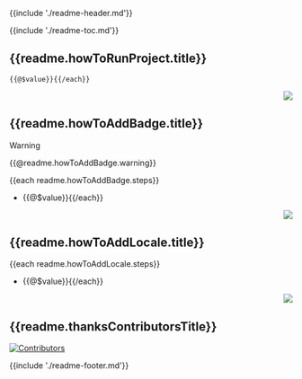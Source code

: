 {{include './readme-header.md'}}

{{include './readme-toc.md'}}

## {{readme.howToRunProject.title}}

```shell{{each readme.howToRunProject.commands}}
{{@$value}}{{/each}}
```

<p align="right"><a href="#readme-top"><img src="https://img.shields.io/badge/{{readme.layout.backToTop.replace(" ", "%20")}}-555555?style={{guideBadgeStyle}}"></a></p>

## {{readme.howToAddBadge.title}}

> [!Warning]
> {{@readme.howToAddBadge.warning}}

{{each readme.howToAddBadge.steps}}
+ {{@$value}}{{/each}}

<p align="right"><a href="#readme-top"><img src="https://img.shields.io/badge/{{readme.layout.backToTop.replace(" ", "%20")}}-555555?style={{guideBadgeStyle}}"></a></p>

## {{readme.howToAddLocale.title}}

{{each readme.howToAddLocale.steps}}
+ {{@$value}}{{/each}}

<p align="right"><a href="#readme-top"><img src="https://img.shields.io/badge/{{readme.layout.backToTop.replace(" ", "%20")}}-555555?style={{guideBadgeStyle}}"></a></p>

## {{readme.thanksContributorsTitle}}

[![Contributors](https://contrib.rocks/image?repo=xiaohuohumax/badge-collection)](https://github.com/xiaohuohumax/badge-collection/contributors)

{{include './readme-footer.md'}}
